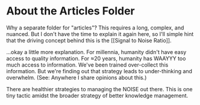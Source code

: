 # About the Articles Folder
Why a separate folder for "articles"? This requires a long, complex, and nuanced. But I don't have the time to explain it again here, so I'll simple hint that the driving concept behind this is the [[Signal to Noise Ratio]].

...okay a little more explanation. For millennia, humanity didn't have easy access to quality information. For ≈20 years, humanity has WAAYYY too much access to information. We've been trained over-collect this information. But we're finding out that strategy leads to under-thinking and overwhelm. (See: Anywhere I share opinions about this.)

There are healthier strategies to managing the NOISE out there. This is one tiny tactic amidst the broader strategy of better knowledge management. 